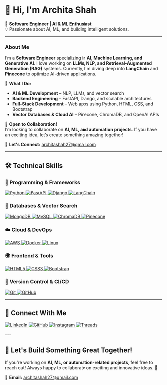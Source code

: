 
# 👋 Hi, I'm Archita Shah  

🚀 **Software Engineer | AI & ML Enthusiast**  
💡 Passionate about AI, ML, and building intelligent solutions.  

---

### **About Me**  
I’m a **Software Engineer** specializing in **AI, Machine Learning, and Generative AI**. I love working on **LLMs, NLP, and Retrieval-Augmented Generation (RAG)** systems. Currently, I'm diving deep into **LangChain** and **Pinecone** to optimize AI-driven applications.  

💼 **What I Do:**  
- **AI & ML Development** – NLP, LLMs, and vector search  
- **Backend Engineering** – FastAPI, Django, and scalable architectures  
- **Full-Stack Development** – Web apps using Python, HTML, CSS, and Bootstrap  
- **Vector Databases & Cloud AI** – Pinecone, ChromaDB, and OpenAI APIs  

🤝 **Open to Collaboration!**  
I’m looking to collaborate on **AI, ML, and automation projects**. If you have an exciting idea, let’s create something amazing together!  

📩 **Let's Connect:** [architashah27@gmail.com](mailto:architashah27@gmail.com)  

---

## 🛠️ **Technical Skills**  

### 🚀 **Programming & Frameworks**  
<p align="left"> <a href="https://www.python.org/" target="_blank"> <img src="https://img.shields.io/badge/Python-3776AB?style=for-the-badge&logo=python&logoColor=white" alt="Python" /> </a> <a href="https://fastapi.tiangolo.com/" target="_blank"> <img src="https://img.shields.io/badge/FastAPI-009688?style=for-the-badge&logo=fastapi&logoColor=white" alt="FastAPI" /> </a> <a href="https://www.djangoproject.com/" target="_blank"> <img src="https://img.shields.io/badge/Django-092E20?style=for-the-badge&logo=django&logoColor=white" alt="Django" /> </a> <a href="https://python.langchain.com/" target="_blank"> <img src="https://img.shields.io/badge/LangChain-ffb703?style=for-the-badge&logo=chainlink&logoColor=white" alt="LangChain" /> </a> </p>

### 📡 **Databases & Vector Search**  
<p align="left"> <a href="https://www.mongodb.com/" target="_blank"> <img src="https://img.shields.io/badge/MongoDB-4EA94B?style=for-the-badge&logo=mongodb&logoColor=white" alt="MongoDB" /> </a> <a href="https://www.mysql.com/" target="_blank"> <img src="https://img.shields.io/badge/MySQL-4479A1?style=for-the-badge&logo=mysql&logoColor=white" alt="MySQL" /> </a> <a href="https://www.trychroma.com/" target="_blank"> <img src="https://img.shields.io/badge/ChromaDB-ff69b4?style=for-the-badge" alt="ChromaDB" /> </a> <a href="https://www.pinecone.io/" target="_blank"> <img src="https://img.shields.io/badge/Pinecone-008080?style=for-the-badge&logo=pinecone&logoColor=white" alt="Pinecone" /> </a> </p>

### ☁️ **Cloud & DevOps**  
<p align="left"> <a href="https://aws.amazon.com/" target="_blank"> <img src="https://img.shields.io/badge/AWS-FF9900?style=for-the-badge&logo=amazonaws&logoColor=white" alt="AWS" /> </a> <a href="https://www.docker.com/" target="_blank"> <img src="https://img.shields.io/badge/Docker-2496ED?style=for-the-badge&logo=docker&logoColor=white" alt="Docker" /> </a> <a href="https://www.linux.org/" target="_blank"> <img src="https://img.shields.io/badge/Linux-FCC624?style=for-the-badge&logo=linux&logoColor=black" alt="Linux" /> </a> </p>

### 🌍 **Frontend & Tools**  
<p align="left"> <a href="https://developer.mozilla.org/en-US/docs/Web/HTML" target="_blank"> <img src="https://img.shields.io/badge/HTML5-E34F26?style=for-the-badge&logo=html5&logoColor=white" alt="HTML5" /> </a> <a href="https://developer.mozilla.org/en-US/docs/Web/CSS" target="_blank"> <img src="https://img.shields.io/badge/CSS3-1572B6?style=for-the-badge&logo=css3&logoColor=white" alt="CSS3" /> </a> <a href="https://getbootstrap.com/" target="_blank"> <img src="https://img.shields.io/badge/Bootstrap-7952B3?style=for-the-badge&logo=bootstrap&logoColor=white" alt="Bootstrap" /> </a> </p>

### 🔧 **Version Control & CI/CD**  
<p align="left"> <a href="https://git-scm.com/" target="_blank"> <img src="https://img.shields.io/badge/Git-F05032?style=for-the-badge&logo=git&logoColor=white" alt="Git" /> </a> <a href="https://github.com/" target="_blank"> <img src="https://img.shields.io/badge/GitHub-181717?style=for-the-badge&logo=github&logoColor=white" alt="GitHub" /> </a> </p>

---

## 🔗 **Connect With Me**  

<p align="left"> <a href="https://www.linkedin.com/in/archita-s-16b03a202" target="_blank"> <img src="https://img.shields.io/badge/LinkedIn-0A66C2?style=for-the-badge&logo=linkedin&logoColor=white" alt="LinkedIn" /> </a> <a href="https://github.com/Archita2721" target="_blank"> <img src="https://img.shields.io/badge/GitHub-181717?style=for-the-badge&logo=github&logoColor=white" alt="GitHub" /> </a> <a href="http://www.instagram.com/archita_2127" target="_blank"> <img src="https://img.shields.io/badge/Instagram-E4405F?style=for-the-badge&logo=instagram&logoColor=white" alt="Instagram" /> </a> <a href="https://www.threads.net/@archita_2127" target="_blank"> <img src="https://img.shields.io/badge/Threads-000000?style=for-the-badge&logo=threads&logoColor=white" alt="Threads" /> </a> </p>
---

## 🎯 **Let's Build Something Great Together!**  
If you're working on **AI, ML, or automation-related projects**, feel free to reach out! Always happy to collaborate on exciting and innovative ideas. 🚀  

📩 **Email:** [architashah27@gmail.com](mailto:architashah27@gmail.com)  



